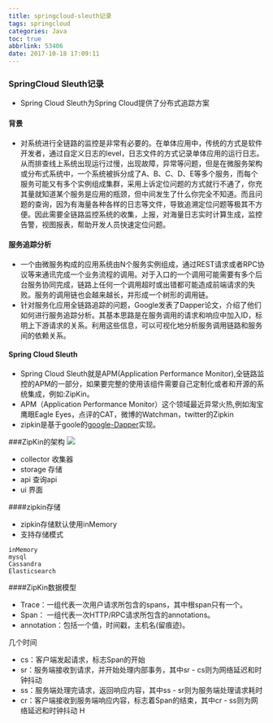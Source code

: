```yaml
---
title: springcloud-sleuth记录
tags: springcloud
categories: Java
toc: true
abbrlink: 53406
date: 2017-10-18 17:09:11
---
```


### SpringCloud Sleuth记录

- Spring Cloud Sleuth为Spring Cloud提供了分布式追踪方案
#### 背景
- 对系统进行全链路的监控是非常有必要的。在单体应用中，传统的方式是软件开发者，通过自定义日志的level，日志文件的方式记录单体应用的运行日志。从而排查线上系统出现运行过慢，出现故障，异常等问题，但是在微服务架构或分布式系统中，一个系统被拆分成了A、B、C、D、E等多个服务，而每个服务可能又有多个实例组成集群，采用上诉定位问题的方式就行不通了，你充其量就知道某个服务是应用的瓶颈，但中间发生了什么你完全不知道。而且问题的查询，因为有海量各种各样的日志等文件，导致追溯定位问题等极其不方便。因此需要全链路监控系统的收集，上报，对海量日志实时计算生成，监控告警，视图报表，帮助开发人员快速定位问题。


#### 服务追踪分析
- 一个由微服务构成的应用系统由N个服务实例组成，通过REST请求或者RPC协议等来通讯完成一个业务流程的调用。对于入口的一个调用可能需要有多个后台服务协同完成，链路上任何一个调用超时或出错都可能造成前端请求的失败。服务的调用链也会越来越长，并形成一个树形的调用链。
- 针对服务化应用全链路追踪的问题，Google发表了Dapper论文，介绍了他们如何进行服务追踪分析。其基本思路是在服务调用的请求和响应中加入ID，标明上下游请求的关系。利用这些信息，可以可视化地分析服务调用链路和服务间的依赖关系。

#### Spring Cloud Sleuth
- Spring Cloud Sleuth就是APM(Application Performance Monitor),全链路监控的APM的一部分，如果要完整的使用该组件需要自己定制化或者和开源的系统集成，例如:ZipKin。
- APM（Application Performance Monitor）这个领域最近异常火热,例如淘宝鹰眼Eagle Eyes，点评的CAT，微博的Watchman，twitter的Zipkin
- zipkin是基于goole的[google-Dapper](https://research.google.com/pubs/pub36356.html)实现。

###ZipKin的架构
![](http://zipkin.io/public/img/architecture-1.png)

- collector 收集器
- storage 存储
- api 查询api
- ui 界面

####zipkin存储
- zipkin存储默认使用inMemory
- 支持存储模式

```
inMemory
mysql
Cassandra
Elasticsearch

```
####ZipKin数据模型
- Trace：一组代表一次用户请求所包含的spans，其中根span只有一个。
- Span： 一组代表一次HTTP/RPC请求所包含的annotations。
- annotation：包括一个值，时间戳，主机名(留痕迹)。

几个时间

- cs：客户端发起请求，标志Span的开始
- sr：服务端接收到请求，并开始处理内部事务，其中sr - cs则为网络延迟和时钟抖动
- ss：服务端处理完请求，返回响应内容，其中ss - sr则为服务端处理请求耗时
- cr：客户端接收到服务端响应内容，标志着Span的结束，其中cr - ss则为网络延迟和时钟抖动
H
